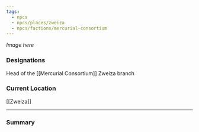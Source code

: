 ```yaml
---
tags:
  - npcs
  - npcs/places/zweiza
  - npcs/factions/mercurial-consortium
---
```

*Image here*

### Designations
Head of the [[Mercurial Consortium]] Zweiza branch


### Current Location
[[Zweiza]]


___
### Summary

